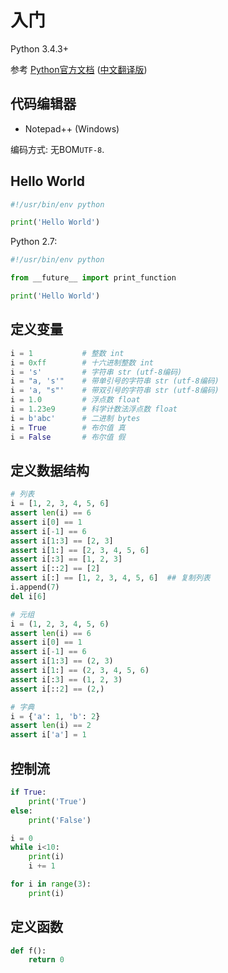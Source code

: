 # 入门
Python 3.4.3+

参考 [Python官方文档](https://docs.python.org/3/) ([中文翻译版](http://python.usyiyi.cn/python_343/tutorial/))

## 代码编辑器

- Notepad++ (Windows)

编码方式: 无BOM`UTF-8`.

## Hello World

```python
#!/usr/bin/env python

print('Hello World')
```

Python 2.7:

```python
#!/usr/bin/env python

from __future__ import print_function

print('Hello World')
```

## 定义变量

```python
i = 1           # 整数 int
i = 0xff        # 十六进制整数 int
i = 's'         # 字符串 str (utf-8编码)
i = "a, 's'"    # 带单引号的字符串 str (utf-8编码)
i = 'a, "s"'    # 带双引号的字符串 str (utf-8编码)
i = 1.0         # 浮点数 float
i = 1.23e9      # 科学计数法浮点数 float
i = b'abc'      # 二进制 bytes
i = True        # 布尔值 真
i = False       # 布尔值 假
```

## 定义数据结构

```python
# 列表
i = [1, 2, 3, 4, 5, 6]
assert len(i) == 6
assert i[0] == 1
assert i[-1] == 6
assert i[1:3] == [2, 3]
assert i[1:] == [2, 3, 4, 5, 6]
assert i[:3] == [1, 2, 3]
assert i[::2] == [2]
assert i[:] == [1, 2, 3, 4, 5, 6]  ## 复制列表
i.append(7)
del i[6]

# 元组
i = (1, 2, 3, 4, 5, 6)
assert len(i) == 6
assert i[0] == 1
assert i[-1] == 6
assert i[1:3] == (2, 3)
assert i[1:] == (2, 3, 4, 5, 6)
assert i[:3] == (1, 2, 3)
assert i[::2] == (2,)

# 字典
i = {'a': 1, 'b': 2}
assert len(i) == 2
assert i['a'] = 1
```

## 控制流

```python
if True:
    print('True')
else:
    print('False')

i = 0
while i<10:
    print(i)
    i += 1

for i in range(3):
    print(i)
```

## 定义函数

```python
def f():
    return 0
```
